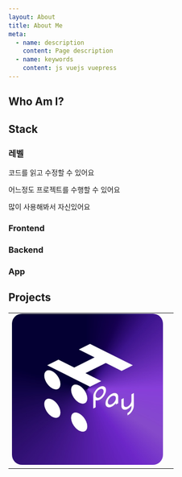 ```yaml
---
layout: About
title: About Me
meta:
  - name: description
    content: Page description
  - name: keywords
    content: js vuejs vuepress
---
```

## Who Am I?
<Profile/>

## Stack
### 레벨
<p><Tag label="Level 1" type="danger" /> 코드를 읽고 수정할 수 있어요</p>
<p><Tag label="Level 2" type="warning" /> 어느정도 프로젝트를 수행할 수 있어요</p>
<p> <Tag label="Level 3" type="success"/> 많이 사용해봐서 자신있어요</p>

### Frontend
<Stack name="Vue.js" level="2" />
<Stack name="HTML/CSS" level="2" />
<Stack name="JS" level="2" />
<Stack name="Buefy" level="3" />


### Backend
<Stack name="Express" level="1"  />

### App
<Stack name="Flutter" level="2" />
<Stack name="Kotlin" level="2" />

## Projects
<table>
  <tr>
    <td>
      <img style="border-radius:20px;" src="../images/h4pay.png" width="300px">
    </td>
    <td>
      <Project name="H4Pay" period="2020.10 ~ now (Maintaining)" content="고등학교 교내 매점의 결제 및 수령을 온라인으로 처리하기 위한 프로젝트입니다. 사용자가 앱에서 제품을 구매하면 해당 제품의 바코드를 매점의 태블릿에서 스캔해 교환할 수 있는 시스템을 개발했습니다.<p>사용 기술: Vue.js, Flutter, Kotlin</p><a herf='https://cozyllc.co.kr/product/h4pay'>서비스 소개</a>"/>
    </td>
  </tr>
</table>


